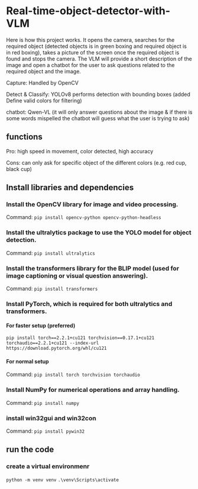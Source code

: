 # Real-time-object-detector-with-VLM
Here is how this project works. It opens the camera, searches for the required object (detected objects is in green boxing and required object is in red boxing), takes a picture of the screen once the required object is found and stops the camera. The VLM will provide a short description of the image and open a chatbot for the user to ask questions related to the required object and the image.

Capture: Handled by OpenCV

Detect & Classify: YOLOv8 performs detection with bounding boxes (added Define valid colors for filtering)

chatbot: Qwen-VL (it will only answer questions about the image & if there is some words mispelled the chatbot will guess what the user is trying to ask)

## functions
Pro: high speed in movement, color detected, high accuracy

Cons: can only ask for specific object of the different colors (e.g. red cup, black cup)

## Install libraries and dependencies 

### Install the OpenCV library for image and video processing.
Command: `pip install opencv-python opencv-python-headless`

### Install the ultralytics package to use the YOLO model for object detection.
Command: `pip install ultralytics`

### Install the transformers library for the BLIP model (used for image captioning or visual question answering).
Command: `pip install transformers`

### Install PyTorch, which is required for both ultralytics and transformers.
#### For faster setup (preferred)
`pip install torch==2.2.1+cu121 torchvision==0.17.1+cu121 torchaudio==2.2.1+cu121 --index-url https://download.pytorch.org/whl/cu121`

#### For normal setup
Command: `pip install torch torchvision torchaudio`

### Install NumPy for numerical operations and array handling.
Command: `pip install numpy`

### install win32gui and win32con
Command: `pip install pywin32`

## run the code
### create a virtual environmenr
`python -m venv venv`
`.\venv\Scripts\activate`

